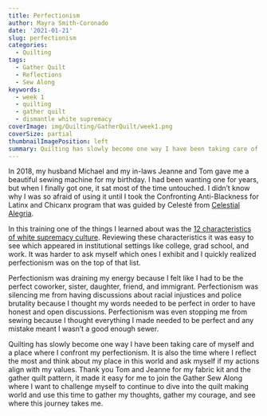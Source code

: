 ```yaml
---
title: Perfectionism
author: Mayra Smith-Coronado
date: '2021-01-21'
slug: perfectionism
categories:
  - Quilting
tags:
  - Gather Quilt
  - Reflections
  - Sew Along
keywords:
  - week 1
  - quilting
  - gather quilt
  - dismantle white supremacy
coverImage: img/Quilting/GatherQuilt/week1.png
coverSize: partial
thumbnailImagePosition: left
summary: Quilting has slowly become one way I have been taking care of myself and a place where I confront my perfectionism.
---
```


In 2018, my husband Michael and my in-laws Jeanne and Tom gave me a beautiful sewing machine for my birthday. I had been wanting one for years, but when I finally got one, it sat most of the time untouched. I didn’t know why I was so afraid of using it until I took the Confronting Anti-Blackness for Latinx and Chicanx program that was guided by Celesté from [Celestial Alegria](https://www.celestialalegria.com).

In this training one of the things I learned about was the [ 12 characteristics of white supremacy culture](https://www.showingupforracialjustice.org/white-supremacy-culture-characteristics.html). Reviewing these characteristics it was easy to see which appeared in institutional settings like college, grad school, and work. It was harder to ask myself which ones I exhibit and I quickly realized perfectionism was on the top of that list. 

Perfectionism was draining my energy because I felt like I had to be the perfect coworker, sister, daughter, friend, and immigrant. Perfectionism was silencing me from having discussions about racial injustices and police brutality because I thought my words needed to be perfect in order to have honest and open discussions. Perfectionism was even stopping me from sewing because I thought everything I made needed to be perfect and any mistake meant I wasn’t a good enough sewer. 

Quilting has slowly become one way I have been taking care of myself and a place where I confront my perfectionism. It is also the time where I reflect the most and think about my place in this world and ask myself if my actions align with my values. Thank you Tom and Jeanne for my fabric kit and the gather quilt pattern, it made it easy for me to join the Gather Sew Along where I want to challenge myself to continue to dive into the quilt making world and use this time to gather my thoughts, gather my courage, and see where this journey takes me.
